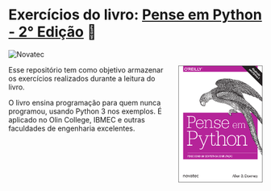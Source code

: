 # Exercícios do livro: [Pense em Python - 2° Edição](https://penseallen.github.io/PensePython2e/) :book:

![Novatec](https://img.shields.io/badge/Editora-Novatec-blue?style=flat&url=https://novatec.com.br/livros/pense-em-python/)

<a href="https://novatec.com.br/livros/pense-em-python/"><img src="img/Capa_PenseEmPython.png" align="right" style="margin-left: 20px;"></a>

Esse repositório tem como objetivo armazenar os exercícios realizados durante a leitura do livro. 

O livro ensina programação para quem nunca programou, usando Python 3 nos exemplos. É aplicado no Olin College, IBMEC e outras faculdades de engenharia excelentes.
